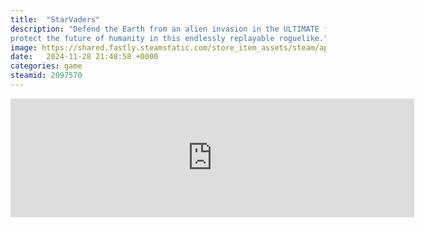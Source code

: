 ```yaml
---
title:  "StarVaders"
description: "Defend the Earth from an alien invasion in the ULTIMATE fusion of deckbuilding and grid-based tactics. Pilot a mech, discover game-breaking combos, and
protect the future of humanity in this endlessly replayable roguelike."
image: https://shared.fastly.steamstatic.com/store_item_assets/steam/apps/2097570/header.jpg?t=1732133805
date:   2024-11-28 21:48:58 +0000
categories: game
steamid: 2097570
---
```


<iframe src="https://store.steampowered.com/widget/2097570/" frameborder="0" width="646" height="190"></iframe>
